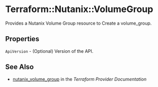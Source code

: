 # Terraform::Nutanix::VolumeGroup

Provides a Nutanix Volume Group resource to Create a volume_group.

## Properties

`ApiVersion` - (Optional) Version of the API.


## See Also

* [nutanix_volume_group](https://www.terraform.io/docs/providers/nutanix/r/volume_group.html) in the _Terraform Provider Documentation_